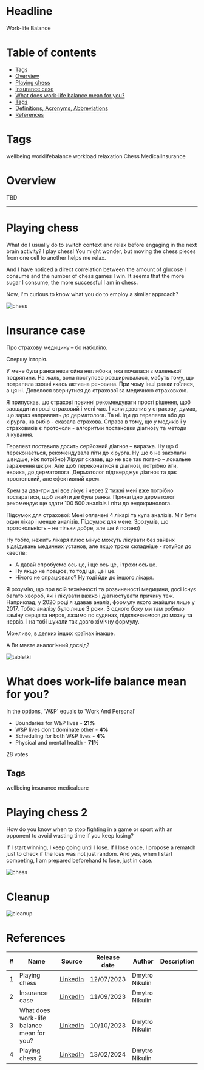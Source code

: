 # Headline
Work-life Balance

# Table of contents
- [Tags](https://github.com/dimanikulin/dimanikulin/blob/main/WorkLifeBalance.md#tags)
- [Overview](https://github.com/dimanikulin/dimanikulin/blob/main/WorkLifeBalance.md#overview)
- [Playing chess](https://github.com/dimanikulin/dimanikulin/blob/main/WorkLifeBalance.md#playing-chess)
- [Insurance case](https://github.com/dimanikulin/dimanikulin/blob/main/WorkLifeBalance.md#insurance-case)
- [What does work-life balance mean for you?](https://github.com/dimanikulin/dimanikulin/blob/main/WorkLifeBalance.md#what-does-work-life-balance-mean-for-you)
- [Tags](https://github.com/dimanikulin/dimanikulin/blob/main/WorkLifeBalance.md#tags-1)
- [Definitions, Acronyms, Abbreviations](https://github.com/dimanikulin/dimanikulin/blob/main/WorkLifeBalance.md#definitions-acronyms-abbreviations)
- [References](https://github.com/dimanikulin/dimanikulin/blob/main/WorkLifeBalance.md#references)

# Tags
wellbeing worklifebalance workload relaxation Chess MedicalInsurance

# Overview
TBD 

---

# Playing chess
What do I usually do to switch context and relax before engaging in the next brain activity?
I play chess!
You might wonder, but moving the chess pieces from one cell to another helps me relax.

And I have noticed a direct correlation between the amount of glucose I consume and the number of chess games I win. It seems that the more sugar I consume, the more successful I am in chess.

Now, I'm curious to know what you do to employ a similar approach?

<img src="./Images/chess.jpg" alt="chess" />

# Insurance case
Про страхову медицину – бо наболіло.

Спершу історія.

У мене була ранка незагойна неглибока, яка почалася з маленької подряпини.
На жаль, вона поступово розширювалася, мабуть тому, що потрапила ззовні якась активна речовина.
При чому інші ранки гоїлися, а ця ні.
Довелося звернутися до страхової за медичною страховкою.

Я припускав, що страхові повинні рекомендувати прості рішення, щоб заощадити гроші страховий і мені час.
І коли дзвонив у страхову, думав, що зараз направлять до дерматолога.
Та ні. Іди до терапевта або до хірурга, на вибір - сказала страхова.
Справа в тому, що у медиків і у страховиків є протоколи - алгоритми постановки діагнозу та методи лікування.

Терапевт поставила досить серйозний діагноз – виразка.
Ну що б переконається, рекомендувала піти до хірурга. Ну що б не закопали швидше, ніж потрібно)
Хірург сказав, що не все так погано – локальне зараження шкіри.
Але щоб переконатися в діагнозі, потрібно йти, еврика, до дерматолога.
Дерматолог підтверджує діагноз та дає простенький, але ефективний крем.

Крем за два-три дні все лікує і через 2 тижні мені вже потрібно постаратися, щоб знайти де була ранка.
Принагідно дерматолог рекомендує ще здати 100 500 аналізів і піти до ендокринолога.

Підсумок для страхової: Мені оплачені 4 лікарі та купа аналізів. Міг бути один лікар і менше аналізів.
Підсумок для мене: Зрозумів, що протокольність – не тільки добре, але ще й погано)

Ну тобто, нежить лікаря плюс мінус можуть лікувати без зайвих відвідувань медичних установ, але якщо трохи складніше - готуйся до квестів:
- А давай спробуємо ось це, і ще ось це, і трохи ось це.
- Ну якщо не працює, то тоді це, це і це.
- Нічого не спрацювало? Ну тоді йди до іншого лікаря.

Я розумію, що при всій технічності та розвиненості медицини, досі існує багато хвороб, які і лікувати важко і діагностувати причину теж.
Наприклад, у 2020 році я здавав аналіз, формулу якого знайшли лише у 2017. Тобто аналізу було лише 3 роки.
З одного боку ми там робимо заміну серця та нирок, лазимо по судинах, підключаємося до мозку та нервів.
І на тобі шукали так довго хімічну формулу.

Можливо, в деяких інших країнах інакше.

А Ви маєте аналогічний досвід?

<img src="./Images/tabletki.jfif" alt="tabletki" />

# What does work-life balance mean for you?

In the options, 'W&P' equals to 'Work And Personal'

- Boundaries for W&P lives - **21%**
- W&P lives don't dominate other - **4%**
- Scheduling for both W&P lives - **4%**
- Physical and mental health - **71%**

28 votes

## Tags
wellbeing insurance medicalcare

# Playing chess 2

How do you know when to stop fighting in a game or sport with an opponent to avoid wasting time if you keep losing?

If I start winning, I keep going until I lose. If I lose once, I propose a rematch just to check if the loss was not just random.
And yes, when I start competing, I am prepared beforehand to lose, just in case.

<img src="./Images/chess.jpg" alt="chess" />

# Cleanup

<img src="./Images/cleanup.jpg" alt="cleanup" />

# References
| # | Name                 | Source                | Release date           |  Author                 | Description   |
| - | ---------------------|---------------------- |----------------------- | ----------------------- |:-------------:|
| 1 | Playing chess        |[LinkedIn](https://www.linkedin.com/posts/dimanikulin_worklifebalance-workload-relax-activity-7084787080802836480-jGcU?utm_source=share&utm_medium=member_desktop) | 12/07/2023 | Dmytro Nikulin | |
| 2 | Insurance case       |[LinkedIn](https://www.linkedin.com/posts/dimanikulin_wellbeing-insurance-medicalcare-activity-7106889450810449920-rtpf?utm_source=share&utm_medium=member_desktop) | 11/09/2023 | Dmytro Nikulin |
| 3 | What does work-life balance mean for you? | [LinkedIn](https://www.linkedin.com/posts/dimanikulin_activity-7117415823085907968-RXT3?utm_source=share&utm_medium=member_desktop) | 10/10/2023 | Dmytro Nikulin |
| 4 | Playing chess 2      |[LinkedIn](https://www.linkedin.com/posts/dimanikulin_wellbeing-chess-relaxation-activity-7163062724321558528-w9IV?utm_source=share&utm_medium=member_desktop)  | 13/02/2024 | Dmytro Nikulin |
